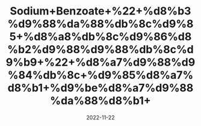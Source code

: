 ---
title: 'Sodium+Benzoate+%22+%d8%b3%d9%88%da%88%db%8c%d9%85+%d8%a8%db%8c%d9%86%d8%b2%d9%88%d9%88%db%8c%d9%b9+%22+%d8%a7%d9%88%d9%84%db%8c+%d9%85%d8%a7%d8%b1+%d9%be%d8%a7%d9%88%da%88%d8%b1+'
date: '2022-11-22' 
metatag: '' 
inventory: '0' 
draft: false 
# meta description 
shortDescripton: ''
description: 'Extracts+%22+Chemical+%22+%da%a9%d9%85%db%8c%da%a9%d9%84+%22+%d8%b3%d8%aa'
longdescription: ''
tags: ''
brand: ''
subCategory: ''
unit: '10 gm-Pk'
sellCount: '0'
featured: True
# product Price
price: '20.0'
# Product Short Description
shortDescription: ''
productID: '4B96DC56-384A-ED11-996A-005056B3A416'
type: 'products'
category: 'Extracts+%22+Chemical+%22+%da%a9%d9%85%db%8c%da%a9%d9%84+%22+%d8%b3%d8%aa' 
thumnailproduct: 'https://eraconnect.blob.core.windows.net/product-images/aminsaddiquidawakhana/6f2c8606-440d-4cf7-949e-6b67e23fc115.webp' 
images:
  - image: 'https://eraconnect.blob.core.windows.net/product-images/aminsaddiquidawakhana/6f2c8606-440d-4cf7-949e-6b67e23fc115.webp'  
Variants:
---